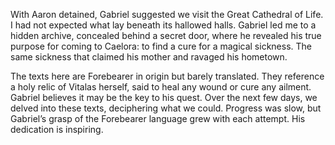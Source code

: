 With Aaron detained, Gabriel suggested we visit the Great Cathedral of Life. I had not expected what lay beneath its hallowed halls. Gabriel led me to a hidden archive, concealed behind a secret door, where he revealed his true purpose for coming to Caelora: to find a cure for a magical sickness. The same sickness that claimed his mother and ravaged his hometown.

The texts here are Forebearer in origin but barely translated. They reference a holy relic of Vitalas herself, said to heal any wound or cure any ailment. Gabriel believes it may be the key to his quest. Over the next few days, we delved into these texts, deciphering what we could. Progress was slow, but Gabriel’s grasp of the Forebearer language grew with each attempt. His dedication is inspiring.